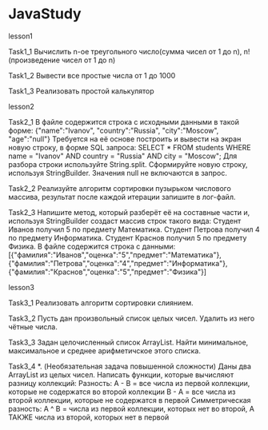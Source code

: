 # JavaStudy

lesson1

Task1_1
    Вычислить n-ое треугольного число(сумма чисел от 1 до n), n! (произведение чисел от 1 до n)

Task1_2
    Вывести все простые числа от 1 до 1000

Task1_3
    Реализовать простой калькулятор

lesson2

Task2_1
    В файле содержится строка с исходными данными в такой форме: {"name":"Ivanov", "country":"Russia", "city":"Moscow", "age":"null"}
    Требуется на её основе построить и вывести на экран новую строку, в форме SQL запроса:
    SELECT * FROM students WHERE name = "Ivanov" AND country = "Russia" AND city = "Moscow";
    Для разбора строки используйте String.split. Сформируйте новую строку, используя StringBuilder. Значения null не включаются в запрос.


Task2_2
    Реализуйте алгоритм сортировки пузырьком числового массива, результат после каждой итерации запишите в лог-файл.


Task2_3
    Напишите метод, который разберёт её на составные части и, используя
    StringBuilder создаст массив строк такого вида:
    Студент Иванов получил 5 по предмету Математика.
    Студент Петрова получил 4 по предмету Информатика.
    Студент Краснов получил 5 по предмету Физика.
    В файле содержится строка с данными:
    [{"фамилия":"Иванов","оценка":"5","предмет":"Математика"},
    {"фамилия":"Петрова","оценка":"4","предмет":"Информатика"},
    {"фамилия":"Краснов","оценка":"5","предмет":"Физика"}]

lesson3

Task3_1
    Реализовать алгоритм сортировки слиянием.

Task3_2
    Пусть дан произвольный список целых чисел. Удалить из него чётные числа.

Task3_3
    Задан целочисленный список ArrayList. Найти минимальное, максимальное и среднее арифметичское этого списка.

Task3_4
    *. (Необязательная задача повышенной сложности)
       Даны два ArrayList из целых чисел. Написать функции, которые вычисляют разницу коллекций:
       Разность:
       A - B = все числа из первой коллекции, которые не содержатся во второй коллекции
       B - A = все числа из второй коллекции, которые не содержатся в первой
       Симметрическая разность:
       A ^ B = числа из первой коллекции, которых нет во второй, А ТАКЖЕ числа из второй, которых нет в первой




